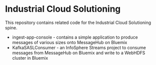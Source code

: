 # Industrial Cloud Solutioning

This repository contains related code for the Industrial Cloud Solutioning spine.

* ingest-app-console - contains a simple application to produce messages of various sizes onto MessageHub on Bluemix
* KafkaSASLConsumer - an InfoSphere Streams project to consume messages from MessageHub on Bluemix and write to a WebHDFS cluster in Bluemix
